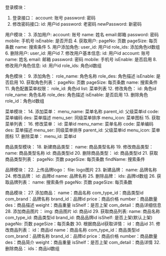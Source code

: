 登录模块：
  1. 登录接口：
      account: 账号
      password: 密码
  2. 修改密码接口:
      id: 用户id
      password: 老密码
      newPassword: 新密码

用户模块：
  3. 添加用户:
      account: 账号
      name: 姓名
      email:邮箱
      password: 密码
      mobile: 手机号
      isEnable: 是否开启
  4. 获取用户:
      pageNo: 页数
      pageSize: 每页条数
      name: 搜索条件
  5. 用户添加角色:
      user_id: 用户id
      role_ids: 添加角色id数组
  6. 删除用户:
      user_id: 用户id
  7. 修改用户基本信息:
      id: 用户id
      account: 账号
      name: 姓名
      email: 邮箱
      password: 密码
      mobile: 手机号
      isEnable: 是否启用
  8. 修改用户角色信息:
      id: 用户id
      role_ids: 角色id数组


角色模块：
  9. 添加角色：
      role_name: 角色名称
      role_des: 角色描述
      isEnable: 是否启用
  10. 获取角色列表：
      pageNo: 页数
      pageSize: 每页条数
      name: 搜索条件
  11. 角色配置菜单权限：
      role_id: 角色id
      list: 菜单列表
  12. 修改角色：
      id: 角色id
      role_name: 角色名称
      role_des: 角色描述
      isEnable: 是否启用
  13. 删除角色
      role_id：角色id数组

菜单模块：
  14. 添加菜单：
      menu_name: 菜单名称
      parent_id: 父级菜单id
      code: 菜单编码
      des: 菜单描述
      menu_ser: 同级菜单排序
      menu_icon: 菜单图标
  15. 获取菜单列表：
  16. 修改菜单：
      id: 菜单id
      menu_name: 菜单名称
      code: 菜单编码
      des: 菜单描述
      menu_ser: 同级菜单排序
      parent_id: 父级菜单id
      menu_icon: 菜单图标
  17. 删除菜单：
      menu_id: 菜单id

商品类型模块：
  18. 新建商品类型：
      name: 商品类型名称
  19. 修改商品类型：
      name: 商品类型名称
      id: 商品类型id
  20. 删除商品类型：
      id: 商品类型id
  21. 获取商品类型列表：
      pageNo: 页数
      pageSize: 每页条数
      findName: 搜索条件

品牌模块：
  22. 上传品牌logo：
      file: logo图片
  23. 新建品牌：
      name: 品牌名称
  24. 修改品牌：
      id: 品牌id
      name: 品牌名称
  25. 删除品牌：
      ids: 品牌id数组
  26. 获取品牌列表：
      name: 搜索条件
      pageNo: 页数
      pageSize: 每页条数

商品模块：
  27. 添加商品：
      name：商品名称
      com_type_id：商品类型id
      com_brand：品牌名称
      brand_id：品牌id
      price：商品价格
      number：商品数量
      des：商品描述
      weight：商品重量
      isShelf：是否上架
      com_detail：商品详细信息
  28. 添加商品图片：
      img: 商品图片
      id: 商品id
  29. 获取商品列表:
      name: 商品名称
      com_type_id: 商品类型id
      brand_id: 商品品牌id
      isShelf: 是否上架(默认上架)
      pageNo: 页数
      pageSize：每页条数
  30. 根据商品id获取详情：
      id：商品id
  31. 修改商品列表：
      id：商品id
      name：商品名称
      com_type_id：商品类型id
      com_brand：品牌名称
      brand_id：品牌id
      price：商品价格
      number：商品数量
      des：商品简介
      weight：商品重量
      isShelf：是否上架
      com_detail：商品详情
  32. 删除商品：
      ids：商品id数组